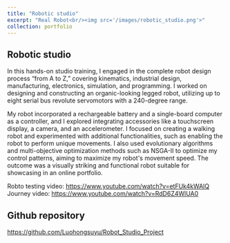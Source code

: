 ```yaml
---
title: "Robotic studio"
excerpt: "Real Robot<br/><img src='/images/robotic_studio.png'>"
collection: portfolio
---
```


## Robotic studio
In this hands-on studio training, I engaged in the complete robot design process “from A to Z,” covering kinematics, industrial design, manufacturing, electronics, simulation, and programming. I worked on designing and constructing an organic-looking legged robot, utilizing up to eight serial bus revolute servomotors with a 240-degree range.

My robot incorporated a rechargeable battery and a single-board computer as a controller, and I explored integrating accessories like a touchscreen display, a camera, and an accelerometer. I focused on creating a walking robot and experimented with additional functionalities, such as enabling the robot to perform unique movements. I also used evolutionary algorithms and multi-objective optimization methods such as NSGA-II to optimize my control patterns, aiming to maximize my robot's movement speed. The outcome was a visually striking and functional robot suitable for showcasing in an online portfolio.

Robto testing video: https://www.youtube.com/watch?v=etFUk4kWAlQ
Journey video: https://www.youtube.com/watch?v=RdD6Z4WlUA0

## Github repository
https://github.com/Luohongsuyu/Robot_Studio_Project

